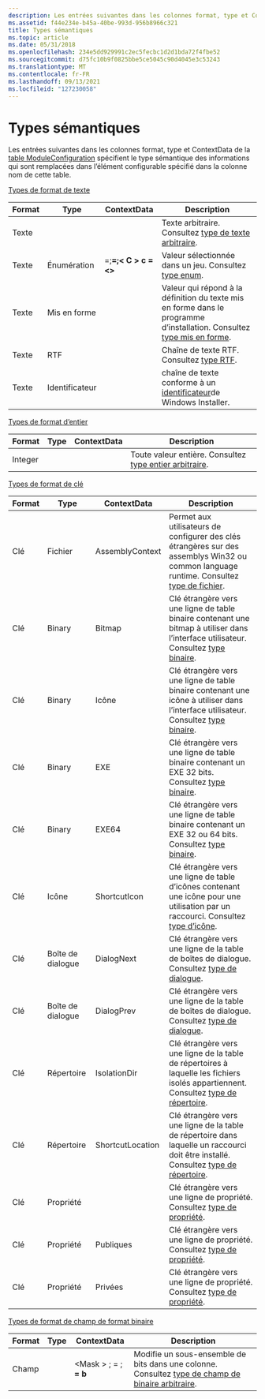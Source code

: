 ```yaml
---
description: Les entrées suivantes dans les colonnes format, type et ContextData de la table ModuleConfiguration spécifient le type sémantique des informations qui sont remplacées dans l’élément configurable spécifié dans la colonne nom de cette table.
ms.assetid: f44e234e-b45a-40be-993d-956b8966c321
title: Types sémantiques
ms.topic: article
ms.date: 05/31/2018
ms.openlocfilehash: 234e5dd929991c2ec5fecbc1d2d1bda72f4fbe52
ms.sourcegitcommit: d75fc10b9f0825bbe5ce5045c90d4045e3c53243
ms.translationtype: MT
ms.contentlocale: fr-FR
ms.lasthandoff: 09/13/2021
ms.locfileid: "127230058"
---
```

# <a name="semantic-types"></a>Types sémantiques

Les entrées suivantes dans les colonnes format, type et ContextData de la [table ModuleConfiguration](moduleconfiguration-table.md) spécifient le type sémantique des informations qui sont remplacées dans l’élément configurable spécifié dans la colonne nom de cette table.

[Types de format de texte](text-format-types.md)



| Format | Type       | ContextData                                                 | Description                                                                                                |
|--------|------------|-------------------------------------------------------------|------------------------------------------------------------------------------------------------------------|
| Texte   |            |                                                             | Texte arbitraire. Consultez [type de texte arbitraire](arbitrary-text-type.md).                                        |
| Texte   | Énumération       | <A>=<a>;<B>=<b>;&lt; C &gt; c = &lt;&gt; | Valeur sélectionnée dans un jeu. Consultez [type enum](enum-type.md).                                                 |
| Texte   | Mis en forme  |                                                             | Valeur qui répond à la définition du texte mis en forme dans le programme d’installation. Consultez [type mis en forme](formatted-type.md). |
| Texte   | RTF        |                                                             | Chaîne de texte RTF. Consultez [type RTF](rtf-type.md).                                                          |
| Texte   | Identificateur |                                                             | chaîne de texte conforme à un [identificateur](identifier.md)de Windows Installer.                              |



 

[Types de format d’entier](integer-format-types.md)



| Format  | Type | ContextData | Description                                                                  |
|---------|------|-------------|------------------------------------------------------------------------------|
| Integer |      |             | Toute valeur entière. Consultez [type entier arbitraire](arbitrary-integer-type.md). |



 

[Types de format de clé](key-format-types.md)



| Format | Type      | ContextData      | Description                                                                                                            |
|--------|-----------|------------------|------------------------------------------------------------------------------------------------------------------------|
| Clé    | Fichier      | AssemblyContext  | Permet aux utilisateurs de configurer des clés étrangères sur des assemblys Win32 ou common language runtime. Consultez [type de fichier](file-type.md). |
| Clé    | Binary    | Bitmap           | Clé étrangère vers une ligne de table binaire contenant une bitmap à utiliser dans l’interface utilisateur. Consultez [type binaire](binary-type.md).                  |
| Clé    | Binary    | Icône             | Clé étrangère vers une ligne de table binaire contenant une icône à utiliser dans l’interface utilisateur. Consultez [type binaire](binary-type.md).                   |
| Clé    | Binary    | EXE              | Clé étrangère vers une ligne de table binaire contenant un EXE 32 bits. Consultez [type binaire](binary-type.md).                             |
| Clé    | Binary    | EXE64            | Clé étrangère vers une ligne de table binaire contenant un EXE 32 ou 64 bits. Consultez [type binaire](binary-type.md).                       |
| Clé    | Icône      | ShortcutIcon     | Clé étrangère vers une ligne de table d’icônes contenant une icône pour une utilisation par un raccourci. Consultez [type d’icône](icon-type.md).                |
| Clé    | Boîte de dialogue    | DialogNext       | Clé étrangère vers une ligne de la table de boîtes de dialogue. Consultez [type de dialogue](dialog-type.md).                                                 |
| Clé    | Boîte de dialogue    | DialogPrev       | Clé étrangère vers une ligne de la table de boîtes de dialogue. Consultez [type de dialogue](dialog-type.md).                                                 |
| Clé    | Répertoire | IsolationDir     | Clé étrangère vers une ligne de la table de répertoires à laquelle les fichiers isolés appartiennent. Consultez [type de répertoire](directory-type.md).            |
| Clé    | Répertoire | ShortcutLocation | Clé étrangère vers une ligne de la table de répertoire dans laquelle un raccourci doit être installé. Consultez [type de répertoire](directory-type.md).   |
| Clé    | Propriété  |                  | Clé étrangère vers une ligne de propriété. Consultez [type de propriété](property-type.md).                                                 |
| Clé    | Propriété  | Publiques           | Clé étrangère vers une ligne de propriété. Consultez [type de propriété](property-type.md).                                                 |
| Clé    | Propriété  | Privées          | Clé étrangère vers une ligne de propriété. Consultez [type de propriété](property-type.md).                                                 |



 

[Types de format de champ de format binaire](bitfield-format-types.md)



| Format   | Type | ContextData                                  | Description                                                                                       |
|----------|------|----------------------------------------------|---------------------------------------------------------------------------------------------------|
| Champ |      | &lt;Mask &gt; ; <A> = <a> ; <B> = b | Modifie un sous-ensemble de bits dans une colonne. Consultez [type de champ de binaire arbitraire](arbitrary-bitfield-type.md). |



 

 

 



